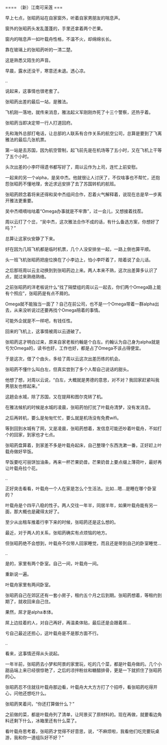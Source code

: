 


==== （新）江南可采莲  ===


早上七点，张昭菂站在自家窗外，听着自家男朋友的喘息声。

窗外的张昭菂头发乱蓬蓬的，手里还拿着两个芒果。

窗内的喘息声一如叶载舟性格，不温不火，却绵绵长长。

靠在玻璃上的张昭菂听的一清二楚。

这是熟悉又陌生的声音。

早晨，露水还没干，寒意还未退。透心凉。

..

说起来，这事情也很老套了。

张昭菂出差的最后一站，是雅法。

飞机刚一落地，就传来消息，雅法起义军刚刚炸死了十三个警察，还热乎着。

张昭菂当即决定带一行人打道回府。

先和海外总部打电话，让总部的人联系有合作关系的航空公司，总算是要到了飞离雅法的最后几张机票。

第一站是去苏国，因为航空管制，起飞前先是在机场等了五小时，又在飞机上干等了五个小时。

头次出差的小李吓得遗书都写好了，周以云作为上司，连忙上前安慰。

一起来的另一个alpha，是吴中杰。他就很让人讨厌了，不仅啥事也不帮忙，还抱怨张昭菂不懂地理，舍近求远安排了去了苏国转机的航班。

张昭菂顾念着将来还得和吴中杰组间合作，忍着火气解释着，说现在总是早一步离开雅法更重要。

吴中杰嘀嘀咕咕着“Omega办事就是不牢靠”，过一会儿，又想接着找茬。

周以云打了个岔，“吴中杰，这次雅法合作不成的话，有什么备选方案，你想好了吗？”

总算让这家伙安静了下来。

好在因为几班飞机都是临时机票，几个人没安排坐一起，一路上倒也算平顺。

头一班飞机张昭菂把座位换在了小李边上，怕小李吓着了，陪着说了会儿话。

之后那班周以云主动换到到张昭菂边上来。两人本来不熟，这次出差算多认识了点，就过来熟络熟络。

之前张昭菂的洋老板说什么“找了隔壁组的周以云一起去，你们两个Omega路上能有个照应”，张昭菂是有点不屑的。

Omega就不能独当一面了？自己在前公司，也不是一个Omega带着一群alpha出去，从来没听说过还要再找个Omega陪着的事情。

可能外企就是不一样吧，有钱任性。

回来的飞机上，这事情被周以云道破了。

张昭菂这才明白过来，原来自家老板约翰是个白左。约翰认为自己身为alpha就是亏欠Omega的，读书也好，工作也好，都是占了Omega不该占得便宜。

于是这次，借了个由头，多给了周以云这次出差历练的机会。

张昭菂不懂什么叫白左，但真实尝到了多个人帮自己说话的甜头。

他想了想，对周以云说，“白左，大概就是男德的意思，对不对？我回家赶紧叫我男朋友也修起来。”

这趟会水城，除了苏国，又在提拜和图尔克转了机。

在雅法候机的时候是水城的凌晨，张昭菂怕打扰了叶载舟清梦，没有发消息。

之后再转机，要么是匆匆忙忙，要么就是机场没有免费wifi。

等到回到水城有了网，又是凌晨，张昭菂想着，发信息可能还吵着叶载舟，不如打个的回家，到家也才七点。

张昭菂盘算着，到家差不多是叶载舟起床，自己整理个东西洗漱一番，正好赶上叶载舟做好早饭。

早饭要吃可丽饼加油条，再来一杯芒果奶昔。芒果奶昔上要点缀上薄荷叶，最好再让叶载舟拉个花。

..

正好突击看看，叶载舟一个人在家是怎么个生活法。比如...嗯...是睡在哪个卧室的？

叶载舟是个四平八稳的性子。两人交往一年半，同居半年，如果叶载舟能有另一面，那大概也是藏得太好了。

至少从出租车推着行李下来的时候，张昭菂还是这么想的。

最近，对于两人的关系，张昭菂确实有点烦恼的地方。

但张昭菂绝不会想到，叶载舟不仅带人回家睡觉，而且还是带到自己的卧室睡觉...

..

是的，家里有两个卧室。自己一间，叶载舟一间。

重新说一遍。

叶载舟家里有两间卧室。

张昭菂自己在郊区还有一套小房子，租约五个月之后到期。张昭菂想着，等租约到期了，就收回来自己住。

果然，屌才是alpha本体。

屌上边挂着的人，对自己再好，再温柔体贴，最后还是会跟着屌...

亏自己最近还担心，这叶载舟是不是那方面不行。

..

看来，这事情还得从头说起。

一年半前，张昭菂去小梦和阿景的家里玩，吃的几个菜，都是叶载舟做的。几个小甜品端上来已经很惊艳了，之后的凉拌粉丝和糖醋排骨，更是一下就抓住了张昭菂的心。

张昭菂忍不住就往叶载舟那边看，叶载舟大大方方打了个招呼，看张昭菂吃得开心，问他还想吃什么。

张昭菂笑着问，“你还打算做什么？”

之前做的菜，都是叶载舟列了清单，让阿景买了原材料的。现在再做，就要看边角料还剩下什么，冰箱里还有什么菜了。

看叶载舟思考着，张昭菂才觉得不好意思，说，“不麻烦啦，我看他们吃完要玩桌游，我和你一道组队好不好？”
